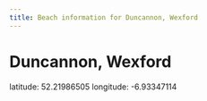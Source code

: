 ```yaml
---
title: Beach information for Duncannon, Wexford
---
```

# Duncannon, Wexford 

<div class="location-info">latitude: 52.21986505 longitude: -6.93347114</div>
<div id="met-eireann-warnings" onload="get_met_eireann_warnings(EI30)"></div>
<div></div>